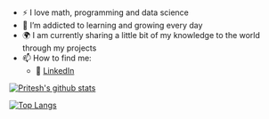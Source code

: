 - :zap: I love math, programming and data science
- 🌱 I’m addicted to learning and growing every day
- :earth_africa: I am currently sharing a little bit of my knowledge to the world through my projects
- 📫 How to find me: 
  - :office: [LinkedIn](https://www.linkedin.com/in/pritesh-bhanderi/)




[![Pritesh's github stats](https://github-readme-stats.vercel.app/api?username=prb407&count_private=true&show_icons=true&theme=radical&hide_rank=false)](https://github.com/anuraghazra/github-readme-stats)


[![Top Langs](https://github-readme-stats.vercel.app/api/top-langs/?username=prb407&layout=compact)](https://github.com/prb407/github-readme-stats)

